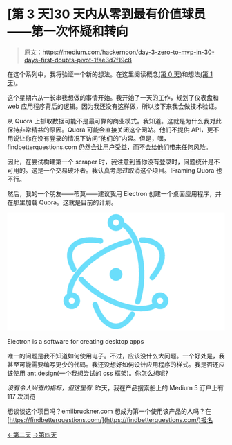 # [第 3 天]30 天内从零到最有价值球员——第一次怀疑和转向

> 原文：<https://medium.com/hackernoon/day-3-zero-to-mvp-in-30-days-first-doubts-pivot-1fae3d7f19c8>

在这个系列中，我将验证一个新的想法。在这里阅读概念[(第 0 天)](/@EmilBruckner/day-0-zero-to-mvp-in-30-days-what-its-all-about-c39215a531f7)和想法[(第 1 天)](https://hackernoon.com/day-1-zero-to-mvp-in-30-days-idea-plan-69db96f62b3f)。

这个星期六从一长串我想做的事情开始。我开始了一天的工作，规划了仪表盘和 web 应用程序背后的逻辑。因为我还没有这样做，所以接下来我会做技术验证。

从 Quora 上抓取数据可能不是最可靠的商业模式。我知道。这就是为什么我对此保持非常精益的原因。Quora 可能会直接关闭这个网站。他们不提供 API，更不用说让你在没有登录的情况下访问“他们的”内容。但是，嘿，findbetterquestions.com 仍然会让用户受益，而不会给他们带来任何风险。

因此，在尝试构建第一个 scraper 时，我注意到当你没有登录时，问题统计是不可用的。这是一个交易破坏者。我认真考虑过取消这个项目。IFraming Quora 也不行。

然后，我的一个朋友——蒂莫——建议我用 Electron 创建一个桌面应用程序，并在那里加载 Quora。这就是目前的计划。

![](img/2f0cd6c929efe8ab6b170b1547cffa6b.png)

Electron is a software for creating desktop apps

唯一的问题是我不知道如何使用电子。不过，应该没什么大问题。一个好处是，我甚至可能需要编写更少的代码。我还没想好如何设计应用程序的样式。我是否还应该使用 ant.design(一个我想尝试的 css 框架)。你怎么想呢?

*没有令人兴奋的指标，但这里有:*
昨天，我在产品搜索船上的 Medium
5 订户上有 117 次浏览

想谈谈这个项目吗？emilbruckner.com
想成为第一个使用该产品的人吗？在[https://findbetterquestions.com/](https://findbetterquestions.com/)报名

[←第二天](/@EmilBruckner/day-2-zero-to-mvp-in-30-days-getting-things-rolling-8d9816f6b379)
[→第四天](/@EmilBruckner/day-4-zero-to-mvp-in-30-days-building-a-web-and-desktop-app-with-javascript-fb208846ace6)
